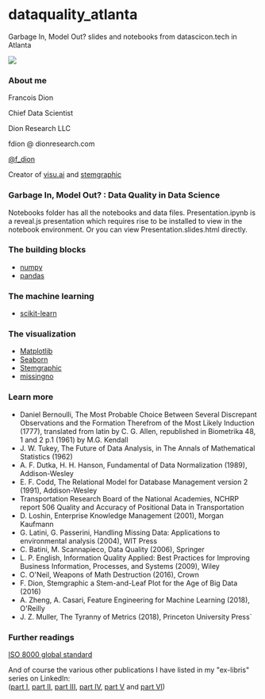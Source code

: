 # dataquality_atlanta

Garbage In, Model Out? slides and notebooks from datascicon.tech in Atlanta

<img src="img/page3.pmg">

### About me
Francois Dion

Chief Data Scientist

Dion Research LLC

fdion @ dionresearch.com

[@f_dion](http://twitter.com/f_dion)

Creator of [visu.ai](http://visu.ai) and [stemgraphic](http://stemgraphic.org)

### Garbage In, Model Out? : Data Quality in Data Science

Notebooks folder has all the notebooks and data files. Presentation.ipynb is a reveal.js presentation which requires rise to be installed to view in the notebook environment. Or you can view Presentation.slides.html directly.

### The building blocks

 - [numpy](http://numpy.org)
 - [pandas](http://pandas.pydata.org/pandas-docs/stable/)
 
### The machine learning
 
 - [scikit-learn](http://scikit-learn.org/)
 
### The visualization

 - [Matplotlib](http://matplotlib.org/)
 - [Seaborn](https://github.com/mwaskom/seaborn)
 - [Stemgraphic](http://stemgraphic.org)
 - [missingno](https://github.com/ResidentMario/missingno)
 
### Learn more

 - Daniel Bernoulli, The Most Probable Choice Between Several Discrepant Observations and the Formation Therefrom of 
 the Most Likely Induction (1777), translated from latin by C. G. Allen, republished in Biometrika 48, 1 and 2 p.1 
 (1961) by M.G. Kendall
 - J. W. Tukey, The Future of Data Analysis, in The Annals of Mathematical Statistics  (1962)
 - A. F. Dutka, H. H. Hanson, Fundamental of Data Normalization (1989), Addison-Wesley
 - E. F. Codd, The Relational Model for Database Management version 2 (1991), Addison-Wesley
 - Transportation Research Board of the National Academies, NCHRP report 506 Quality and Accuracy of Positional Data in Transportation
 - D. Loshin, Enterprise Knowledge Management (2001), Morgan Kaufmann
 - G. Latini, G. Passerini, Handling Missing Data: Applications to environmental analysis (2004), WIT Press
 - C. Batini, M. Scannapieco, Data Quality (2006), Springer
 - L. P. English, Information Quality Applied: Best Practices for Improving Business Information, Processes, and Systems (2009), Wiley
 - C. O'Neil, Weapons of Math Destruction (2016), Crown
 - F. Dion, Stemgraphic a Stem-and-Leaf Plot for the Age of Big Data (2016)
 - A. Zheng, A. Casari, Feature Engineering for Machine Learning (2018), O'Reilly
 - J. Z. Muller, The Tyranny of Metrics (2018), Princeton University Press`


### Further readings

[ISO 8000 global standard](https://en.wikipedia.org/wiki/ISO_8000)

And of course the various other publications I have listed in my "ex-libris" series on LinkedIn:  
([part I](https://www.linkedin.com/pulse/ex-libris-data-scientist-part-i-francois-dion),
[part II](https://www.linkedin.com/pulse/ex-libris-data-scientist-part-ii-model-francois-dion), 
[part III](https://www.linkedin.com/pulse/ex-libris-data-scientist-part-iii-technology-francois-dion),
[part IV](https://www.linkedin.com/pulse/ex-libris-data-scientist-part-iv-code-francois-dion),
[part V](https://www.linkedin.com/pulse/ex-libris-data-scientist-part-v-visualization-francois-dion/) and 
[part VI](https://www.linkedin.com/pulse/ex-libris-data-scientist-part-vi-communication-francois-dion/))